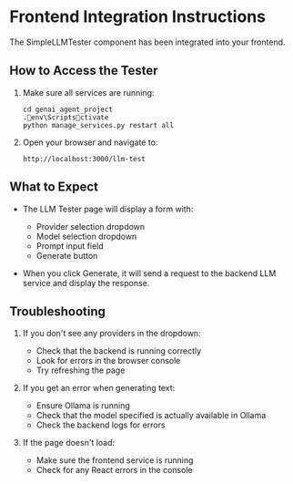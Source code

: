# Frontend Integration Instructions

The SimpleLLMTester component has been integrated into your frontend.

## How to Access the Tester

1. Make sure all services are running:
   ```
   cd genai_agent_project
   .env\Scriptsctivate
   python manage_services.py restart all
   ```

2. Open your browser and navigate to:
   ```
   http://localhost:3000/llm-test
   ```

## What to Expect

- The LLM Tester page will display a form with:
  - Provider selection dropdown
  - Model selection dropdown
  - Prompt input field
  - Generate button

- When you click Generate, it will send a request to the backend LLM service
  and display the response.

## Troubleshooting

1. If you don't see any providers in the dropdown:
   - Check that the backend is running correctly
   - Look for errors in the browser console
   - Try refreshing the page

2. If you get an error when generating text:
   - Ensure Ollama is running 
   - Check that the model specified is actually available in Ollama
   - Check the backend logs for errors

3. If the page doesn't load:
   - Make sure the frontend service is running
   - Check for any React errors in the console

